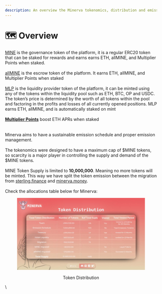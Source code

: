 ```yaml
---
description: An overview the Minerva tokenomics, distribution and emission schedule.
---
```


# 🗺 Overview

[MINE](mine.md) is the governance token of the platform, it is a regular ERC20 token that can be staked for rewards and earns earns ETH, allMINE, and Multiplier Points when staked.\
\
[allMINE](allmine.md) is the escrow token of the platform. It earns ETH, allMINE, and Multiplier Points when staked \
\
[MLP](mlp/) is the liquidity provider token of the platform, it can be minted using any of the tokens within the liquidity pool such as ETH, BTC, OP and USDC. The token’s price is determined by the worth of all tokens within the pool and factoring in the profits and losses of all currently opened positions. MLP earns ETH, allMINE, and is automatically staked on mint\
\
[**Multiplier Points**](../core-features/rewards.md#multiplier-points) boost ETH APRs when staked\
\
\
Minerva aims to have a sustainable emission schedule and proper emission management.\
\
The tokenomics were designed to have a maximum cap of $MINE tokens, so scarcity is a major player in controlling the supply and demand of the $MINE tokens.\
\
MINE Token Supply is limited to **10,000,000**. Meaning no more tokens will be minted. This way we have split the token emission between the migration from [sterling.finance](https://sterling.finance) and [minerva.money](https://minerva.money).\
\
Check the allocations table below for Minerva:

<div align="center" data-full-width="true">

<figure><img src="../.gitbook/assets/Token_Distribution_Banner.jpg" alt=""><figcaption><p>Token Distribution</p></figcaption></figure>

</div>

\


